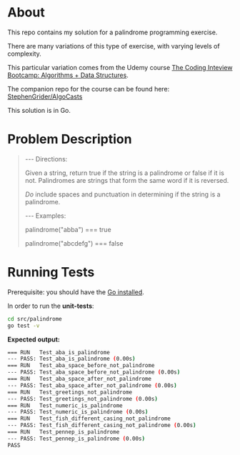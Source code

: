 # About

This repo contains my solution for a palindrome programming exercise.

There are many variations of this type of exercise, with varying levels of
complexity.

This particular variation comes from the Udemy course [The Coding Inteview Bootcamp: Algorithms + Data Structures](https://www.udemy.com/course/coding-interview-bootcamp-algorithms-and-data-structure/).

The companion repo for the course can be found here:
[StephenGrider/AlgoCasts](https://github.com/StephenGrider/AlgoCasts)

This solution is in Go.

# Problem Description

>--- Directions:
>
>Given a string, return true if the string is a palindrome
>or false if it is not.  Palindromes are strings that
>form the same word if it is reversed. 
>
> *Do* include spaces and punctuation in determining if the string is a palindrome.
>
>--- Examples:
>
>   palindrome("abba") === true
>
>   palindrome("abcdefg") === false

# Running Tests

Prerequisite: you should have the [Go installed](https://go.dev/doc/install).

In order to run the **unit-tests**:

```sh
cd src/palindrome
go test -v
```
**Expected output:**
```sh
=== RUN   Test_aba_is_palindrome
--- PASS: Test_aba_is_palindrome (0.00s)
=== RUN   Test_aba_space_before_not_palindrome
--- PASS: Test_aba_space_before_not_palindrome (0.00s)
=== RUN   Test_aba_space_after_not_palindrome
--- PASS: Test_aba_space_after_not_palindrome (0.00s)
=== RUN   Test_greetings_not_palindrome
--- PASS: Test_greetings_not_palindrome (0.00s)
=== RUN   Test_numeric_is_palindrome
--- PASS: Test_numeric_is_palindrome (0.00s)
=== RUN   Test_fish_different_casing_not_palindrome
--- PASS: Test_fish_different_casing_not_palindrome (0.00s)
=== RUN   Test_pennep_is_palindrome
--- PASS: Test_pennep_is_palindrome (0.00s)
PASS
```